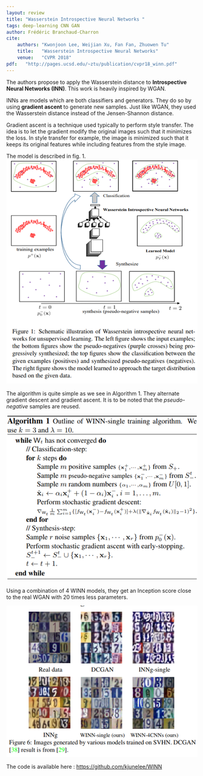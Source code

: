 ```yaml
---
layout: review
title: "Wasserstein Introspective Neural Networks "
tags: deep-learning CNN GAN
author: Frédéric Branchaud-Charron
cite:
    authors: "Kwonjoon Lee, Weijian Xu, Fan Fan, Zhuowen Tu"
    title:   "Wasserstein Introspective Neural Networks"
    venue:   "CVPR 2018"
pdf:   "http://pages.ucsd.edu/~ztu/publication/cvpr18_winn.pdf"
---
```


The authors propose to apply the Wasserstein distance to **Introspective Neural Networks (INN)**. This work is heavily inspired by WGAN.

INNs are models which are both classifiers and generators. They do so by using **gradient ascent** to generate new samples. Just like WGAN, they used the Wasserstein distance instead of the Jensen-Shannon distance.

Gradient ascent is a technique used typically to perform style transfer. The idea is to let the gradient modify the original images such that it minimizes the loss. In style transfer for example, the image is minimized such that it keeps its original features while including features from the style image.

The model is described in fig. 1.
![](/deep-learning/images/winn/fig1.png)

The algorithm is quite simple as we see in Algorithm 1. They alternate gradient descent and gradient ascent. It is to be noted that the *pseudo-negative* samples are reused.

![](/deep-learning/images/winn/algo1.png)

Using a combination of 4 WINN models, they get an Inception score close to the real WGAN with 20 times less parameters.


![](/deep-learning/images/winn/fig6.png)

The code is available here : https://github.com/kjunelee/WINN
